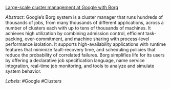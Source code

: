 [Large-scale cluster management at Google with Borg](https://storage.googleapis.com/pub-tools-public-publication-data/pdf/43438.pdf)

*Abstract*: Google’s Borg system is a cluster manager that runs hundreds of thousands of jobs, from many thousands of different applications, across a number of clusters each with up to tens of thousands of machines.  It achieves high utilization by combining admission control, efficient task-packing, over-commitment, and machine sharing with process-level performance isolation. It supports high-availability applications with runtime features that minimize fault-recovery time, and scheduling policies that reduce the probability of correlated failures. Borg simplifies life for its users by offering a declarative job specification language, name service integration, real-time job monitoring, and tools to analyze and simulate system behavior.

*Labels*: #Google #Clusters
